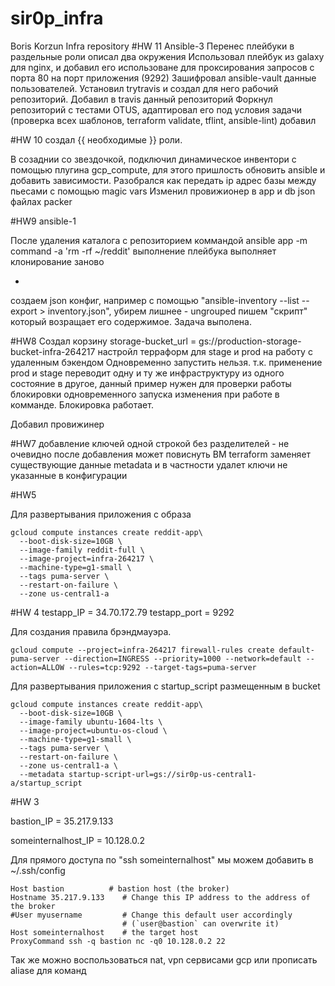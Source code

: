 # sir0p_infra
Boris Korzun Infra repository
#HW 11 Ansible-3
Перенес плейбуки в раздельные роли
описал два окружения
Использовал плейбук из galaxy для nginx, и добавил его использоване для проксирования запросов с порта 80 на порт приложения (9292)
Зашифровал ansible-vault данные пользователей.
Установил trytravis и создал для него рабочий репозиторий.
Добавил в travis данный репозиторий
Форкнул репозиторий с тестами OTUS, адаптировал его под условия задачи (проверка всех шаблонов, terraform validate, tflint, ansible-lint)
добавил

#HW 10
создал {{ необходимые }} роли.

В созаднии со звездочкой, подключил динамическое инвентори с помощью плугина gcp_compute, для этого пришлость обновить ansible и добавить зависимости.
Разобрался как передать ip адрес базы между пьесами с помощью magic vars
Изменил провижионер в app и db json файлах packer




#HW9 ansible-1

После удаления каталога с репозиторием коммандой ansible app -m command -a 'rm -rf
~/reddit'
выполнение плейбука выполняет клонирование заново

*
создаем json конфиг, например с помощью "ansible-inventory  --list --export > inventory.json", убирем лишнее - ungrouped
пишем "скрипт" который возращает его содержимое.
Задача выполена.



#HW8
Создал корзину storage-bucket_url = gs://production-storage-bucket-infra-264217
настройл терраформ для stage и prod на работу с удаленным бэкендом
Одновременно запустить нельзя. т.к. применение prod и stage переводит одну и ту же инфраструктуру из одного состояние в другое,
данный пример нужен для проверки работы блокировки одновременного запуска изменения при работе в комманде.
Блокировка работает.

Добавил провижинер




#HW7
добавление ключей одной строкой без разделителей - не очевидно
после добавления может повиснуть ВМ
terraform заменяет существующие данные metadata и в частности удалет ключи не указанные в конфигурации


#HW5

Для развертывания приложения с образа
```
gcloud compute instances create reddit-app\
  --boot-disk-size=10GB \
  --image-family reddit-full \
  --image-project=infra-264217 \
  --machine-type=g1-small \
  --tags puma-server \
  --restart-on-failure \
  --zone us-central1-a
```

#HW 4
testapp_IP = 34.70.172.79
testapp_port = 9292


Для создания правила брэндмауэра.
```
gcloud compute --project=infra-264217 firewall-rules create default-puma-server --direction=INGRESS --priority=1000 --network=default --action=ALLOW --rules=tcp:9292 --target-tags=puma-server
```
Для развертывания приложения с startup_script размещенным в bucket
```
gcloud compute instances create reddit-app\
  --boot-disk-size=10GB \
  --image-family ubuntu-1604-lts \
  --image-project=ubuntu-os-cloud \
  --machine-type=g1-small \
  --tags puma-server \
  --restart-on-failure \
  --zone us-central1-a \
  --metadata startup-script-url=gs://sir0p-us-central1-a/startup_script
```


#HW 3

bastion_IP = 35.217.9.133

someinternalhost_IP = 10.128.0.2


Для прямого доступа по "ssh someinternalhost" мы можем добавить в
~/.ssh/config
```
Host bastion          # bastion host (the broker)
Hostname 35.217.9.133    # Change this IP address to the address of the broker
#User myusername         # Change this default user accordingly
                         # (`user@bastion` can overwrite it)
Host someinternalhost    # the target host
ProxyCommand ssh -q bastion nc -q0 10.128.0.2 22
```
Так же можно воспользоваться nat, vpn сервисами gcp или прописать aliase для команд
